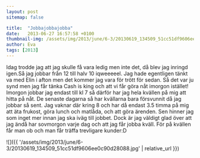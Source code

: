 ```yaml
---
layout: post
sitemap: false

title:  "Jobbajobbajobba"
date:   2013-06-27 16:57:58 +0100
thumbnail-img: /assets/img/2013/june/6-3/20130619_134509_51cc51df9606ee0c90d28088.jpg
author: Eva
tags: [2013]
---
```


Idag trodde jag att jag skulle få vara ledig men inte det, då blev jag inringd igen.Så jag jobbar från 12 till halv 10 iqweeeeel. Jag hade egentligen tänkt va med Elin i afton men det kommer jag vara för trött för sedan. Så det var ju synd men jag får tänka Cash is king och att vi får göra nåt imorgon istället!  Imorgon jobbar jag endast till kl 7 så därför har jag hela kvällen på mig att hitta på nåt. De senaste dagarna så har kvällarna bara försvunnit då jag jobbar så sent. Jag vaknar där kring 8 och har då endast 3.5 timma på mig att äta frukost, göra lunch och matlåda, och att göra ärenden. Sen hinner jag som inget mer innan jag ska iväg till jobbet. Dock är jag väldigt glad över att jag ändå har sovmorgon varje dag och att jag får jobba kväll.  För på kvällen får man ob och man får träffa trevligare kunder:D

![]({{ '/assets/img/2013/june/6-3/20130619_134509_51cc51df9606ee0c90d28088.jpg'  | relative_url }})

